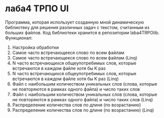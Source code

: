 # лаба4 ТРПО UI
Программа, которая использует созданную мной динамическую библиотеку для решения различных задач с текстом, считанным из больших файлов. Код библиотеки хранится в репозитории laba4TRPOlib.
Функционал:
1) Настройка обработки
2) Самое часто встречающееся слово по всем файлам
3) Самое часто встречающееся слово по всем файлам (Linq)
4) N часто встречающихся общеупотребимых слов, которые встречаются в каждом файле хотя бы K раз
5) N часто встречающихся общеупотребимых слов, которые встречаются в каждом файле хотя бы K раз (Linq)
6) Файл с наибольшим количеством уникальных слов (слова, которые не повторяются в рамках одного файла) и число таких слов
7) Файл с наибольшим количеством уникальных слов (слова, которые не повторяются в рамках одного файла) и число таких слов (Linq)
8) Распределение количества слов по длине (по возрастанию)
9) Распределение количества слов по длине (по возрастанию) (Linq)

